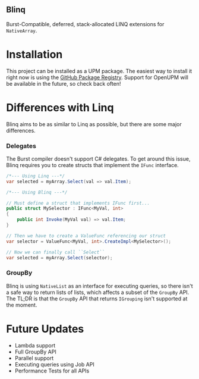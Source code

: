 Blinq
-----

Burst-Compatible, deferred, stack-allocated LINQ extensions for `NativeArray`.

Installation
============

This project can be installed as a UPM package. The easiest way to install it right now is using the [GitHub Package Registry](https://forum.unity.com/threads/using-github-packages-registry-with-unity-package-manager.861076/). Support for OpenUPM will be available in the future, so check back often!

Differences with Linq
=====================

Blinq aims to be as similar to Linq as possible, but there are some major differences.

### Delegates

The Burst compiler doesn't support C# delegates. To get around this issue, Blinq requires you to create structs that implement the `IFunc` interface.

```cs
/*--- Using Linq ---*/
var selected = myArray.Select(val => val.Item);

/*--- Using Blinq ---*/

// Must define a struct that implements IFunc first...
public struct MySelector : IFunc<MyVal, int>
{
    public int Invoke(MyVal val) => val.Item;
}

// Then we have to create a ValueFunc referencing our struct
var selector = ValueFunc<MyVal, int>.CreateImpl<MySelector>();

// Now we can finally call ``Select``
var selected = myArray.Select(selector);
```

### GroupBy

Blinq is using `NativeList` as an interface for executing queries, so there isn't a safe way to return lists of lists, which affects a subset of the `GroupBy` API. The TL;DR is that the `GroupBy` API that returns `IGrouping` isn't supported at the moment.

Future Updates
==============

- Lambda support
- Full GroupBy API
- Parallel support
- Executing queries using Job API
- Performance Tests for all APIs
